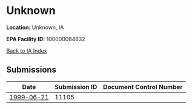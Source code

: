 # Unknown

**Location:** Unknown, IA

**EPA Facility ID:** 100000084632

[Back to IA Index](../../index.md)

## Submissions

| Date | Submission ID | Document Control Number |
|------|--------------|-------------------------|
| [1999-06-21](submissions/11105.md) | 11105 |  |

